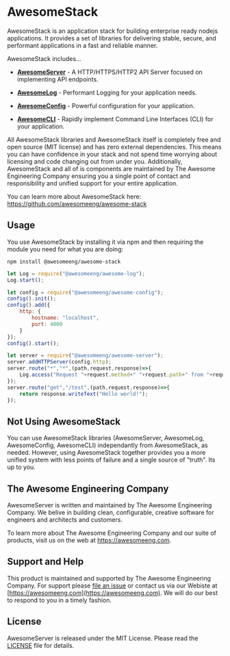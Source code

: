 # AwesomeStack

AwesomeStack is an application stack for building enterprise ready nodejs applications.  It provides a set of libraries for delivering stable, secure, and performant applications in a fast and reliable manner.

AwesomeStack includes...

 - **[AwesomeServer](https://github.com/awesomeeng/awesome-server)** - A HTTP/HTTPS/HTTP2 API Server focused on implementing API endpoints.

 - **[AwesomeLog](https://github.com/awesomeeng/awesome-log)** - Performant Logging for your application needs.

 - **[AwesomeConfig](https://github.com/awesomeeng/awesome-config)** - Powerful configuration for your application.

 - **[AwesomeCLI](https://github.com/awesomeeng/awesome-cli)** - Rapidly implement Command Line Interfaces (CLI) for your application.

All AwesomeStack libraries and AwesomeStack itself is completely free and open source (MIT license) and has zero external dependencies. This means you can have confidence in your stack and not spend time worrying about licensing and code changing out from under you. Additionally, AwesomeStack and all of is components are maintained by The Awesome Engineering Company ensuring you a single point of contact and responsibility and unified support for your entire application.

You can learn more about AwesomeStack here: https://github.com/awesomeeng/awesome-stack

## Usage

You use AwesomeStack by installing it via npm and then requiring the module you need for what you are doing:

```shell
npm install @awesomeeng/awesome-stack
```

```javascript
let Log = require("@awesomeeng/awesome-log");
Log.start();

let config = require("@awesomeeng/awesome-config");
config().init();
config().add({
	http: {
		hostname: "localhost",
		port: 4000
	}
});
config().start();

let server = require("@awesomeeng/awesome-server");
server.addHTTPServer(config.http);
server.route("*","*",(path,request,response)=>{
	Log.access("Request "+request.method+" "+request.path+" from "+request.origin+".");
});
server.route("get","/test",(path,request,response)=>{
	return response.writeText("Hello world!");
});
```

## Not Using AwesomeStack

You can use AwesomeStack libraries (AwesomeServer, AwesomeLog, AwesomeConfig, AwesomeCLI) independantly from AwesomeStack, as needed. However, using AwesomeStack together provides you a more unified system with less points of failure and a single source of "truth". Its up to you.

## The Awesome Engineering Company

AwesomeServer is written and maintained by The Awesome Engineering Company. We belive in building clean, configurable, creative software for engineers and architects and customers.

To learn more about The Awesome Engineering Company and our suite of products, visit us on the web at https://awesomeeng.com.

## Support and Help

This product is maintained and supported by The Awesome Engineering Company.  For support please [file an issue](./issues) or contact us via our Webiste at [https://awesomeeng.com](https://awesomeeng.com).  We will do our best to respond to you in a timely fashion.

## License

AwesomeServer is released under the MIT License. Please read the  [LICENSE](./LICENSE) file for details.

